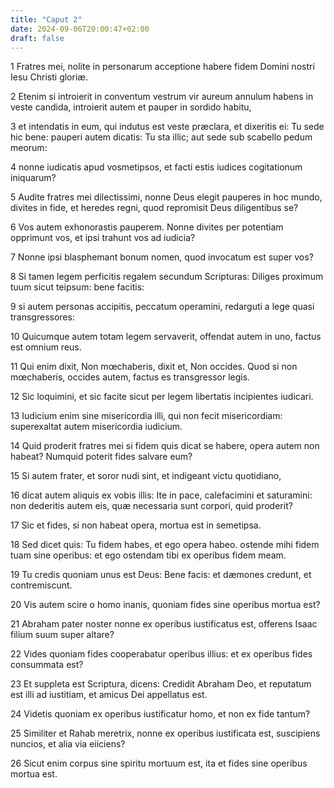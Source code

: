 ```yaml
---
title: "Caput 2"
date: 2024-09-06T20:00:47+02:00
draft: false
---
```



1 Fratres mei, nolite in personarum acceptione habere fidem Domini nostri Iesu Christi gloriæ.

2 Etenim si introierit in conventum vestrum vir aureum annulum habens in veste candida, introierit autem et pauper in sordido habitu,

3 et intendatis in eum, qui indutus est veste præclara, et dixeritis ei: Tu sede hic bene: pauperi autem dicatis: Tu sta illic; aut sede sub scabello pedum meorum:

4 nonne iudicatis apud vosmetipsos, et facti estis iudices cogitationum iniquarum?

5 Audite fratres mei dilectissimi, nonne Deus elegit pauperes in hoc mundo, divites in fide, et heredes regni, quod repromisit Deus diligentibus se?

6 Vos autem exhonorastis pauperem. Nonne divites per potentiam opprimunt vos, et ipsi trahunt vos ad iudicia?

7 Nonne ipsi blasphemant bonum nomen, quod invocatum est super vos?

8 Si tamen legem perficitis regalem secundum Scripturas: Diliges proximum tuum sicut teipsum: bene facitis:

9 si autem personas accipitis, peccatum operamini, redarguti a lege quasi transgressores:

10 Quicumque autem totam legem servaverit, offendat autem in uno, factus est omnium reus.

11 Qui enim dixit, Non mœchaberis, dixit et, Non occides. Quod si non mœchaberis, occides autem, factus es transgressor legis.

12 Sic loquimini, et sic facite sicut per legem libertatis incipientes iudicari.

13 Iudicium enim sine misericordia illi, qui non fecit misericordiam: superexaltat autem misericordia iudicium.

14 Quid proderit fratres mei si fidem quis dicat se habere, opera autem non habeat? Numquid poterit fides salvare eum?

15 Si autem frater, et soror nudi sint, et indigeant victu quotidiano,

16 dicat autem aliquis ex vobis illis: Ite in pace, calefacimini et saturamini: non dederitis autem eis, quæ necessaria sunt corpori, quid proderit?

17 Sic et fides, si non habeat opera, mortua est in semetipsa.

18 Sed dicet quis: Tu fidem habes, et ego opera habeo. ostende mihi fidem tuam sine operibus: et ego ostendam tibi ex operibus fidem meam.

19 Tu credis quoniam unus est Deus: Bene facis: et dæmones credunt, et contremiscunt.

20 Vis autem scire o homo inanis, quoniam fides sine operibus mortua est?

21 Abraham pater noster nonne ex operibus iustificatus est, offerens Isaac filium suum super altare?

22 Vides quoniam fides cooperabatur operibus illius: et ex operibus fides consummata est?

23 Et suppleta est Scriptura, dicens: Credidit Abraham Deo, et reputatum est illi ad iustitiam, et amicus Dei appellatus est.

24 Videtis quoniam ex operibus iustificatur homo, et non ex fide tantum?

25 Similiter et Rahab meretrix, nonne ex operibus iustificata est, suscipiens nuncios, et alia via eiiciens?

26 Sicut enim corpus sine spiritu mortuum est, ita et fides sine operibus mortua est.

